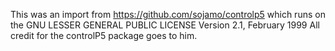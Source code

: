 This was an import from https://github.com/sojamo/controlp5 which runs on the GNU LESSER GENERAL PUBLIC LICENSE Version 2.1, February 1999
All credit for the controlP5 package goes to him.
